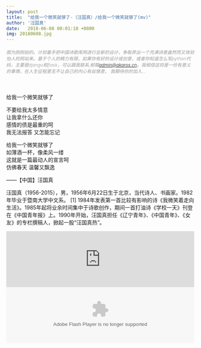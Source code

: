 ```yaml
---
layout: post
title:  "给我一个微笑就够了-（汪国真）/给我一个微笑就够了(mv)"
author: '汪国真'
date:   2018-06-08 00:01:18 +0800
img: 20180608.jpg
---
```

<h5 style="color:#999; font-size:12px;font-weight:300">图为刚刚拍的。计划着手把中国诗歌库网进行全新的设计，争取弄出一个充满诗意盎然而又体验怡人的网站来。基于个人的精力有限，如果你有好的设计或创意，或者你知道怎么写python代码，主要是django和flask，可以跟我联系,邮箱<a href="mailto:admin@akaros.cn">admin@akaros.cn</a>。我相信这将是一份有意义的事情，在人生征程里无不让自己的内心有丝惬意， 我期待你的加入...</h5>
<br>

给我一个微笑就够了<br>

不要给我太多情意<br>
让我拿什么还你<br>
感情的债是最重的呵<br>
我无法报答 又怎能忘记<br>

给我一个微笑就够了<br>
如薄酒一杯，像柔风一缕<br>
这就是一篇最动人的宣言呵<br>
仿佛春天 温馨又飘逸<br>

——【中国】汪国真 <br>

汪国真（1956-2015），男，1956年6月22日生于北京，当代诗人、书画家。1982年毕业于暨南大学中文系。 [1]  1984年发表第一首比较有影响的诗《我微笑着走向生活》。1985年起将业余时间集中于诗歌创作，期间一首打油诗《学校一天》刊登在《中国青年报》上。1990年开始，汪国真担任《辽宁青年》、《中国青年》、《女友》的专栏撰稿人，掀起一股“汪国真热”。

<iframe frameborder="0" width="100%" src="https://v.qq.com/iframe/player.html?vid=p0357hjqui8&tiny=0&auto=0" allowfullscreen></iframe>
<embed src="https://v.qq.com/iframe/player.html?vid=p0357hjqui8&tiny=0&auto=0" allowFullScreen="true" quality="high" width="100%" height="auto" align="middle" allowScriptAccess="always" type="application/x-shockwave-flash"></embed>

